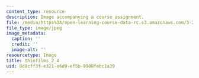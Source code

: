 ```yaml
---
content_type: resource
description: Image accompanying a course assignment.
file: /media/https%3A/open-learning-course-data-rc.s3.amazonaws.com/3-22-mechanical-behavior-of-materials-spring-2008/8d8cff3fe321e6d9ef5b0988febc1a39_thinfilms_2_4.jpg
file_type: image/jpeg
image_metadata:
  caption: ''
  credit: ''
  image-alt: ''
resourcetype: Image
title: thinfilms_2_4
uid: 8d8cff3f-e321-e6d9-ef5b-0988febc1a39
---
```

